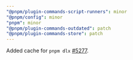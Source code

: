 ```yaml
---
"@pnpm/plugin-commands-script-runners": minor
"@pnpm/config": minor
"pnpm": minor
"@pnpm/plugin-commands-outdated": patch
"@pnpm/plugin-commands-store": patch
---
```


Added cache for `pnpm dlx` [#5277](https://github.com/pnpm/pnpm/issues/5277).
